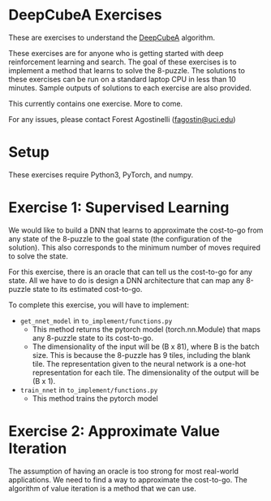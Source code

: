 # DeepCubeA Exercises
These are exercises to understand the 
[DeepCubeA](https://www.ics.uci.edu/~fagostin/assets/files/SolvingTheRubiksCubeWithDeepReinforcementLearningAndSearch_Final.pdf) 
algorithm.

These exercises are for anyone who is getting started with deep reinforcement learning and search.
The goal of these exercises is to implement a method that learns to solve the 8-puzzle.
The solutions to these exercises can be run on a standard laptop CPU in less than 10 minutes.
Sample outputs of solutions to each exercise are also provided.

This currently contains one exercise. More to come.

For any issues, please contact Forest Agostinelli (fagostin@uci.edu)

# Setup
These exercises require Python3, PyTorch, and numpy.

# Exercise 1: Supervised Learning
We would like to build a DNN that learns to approximate the cost-to-go from any state of the 8-puzzle to the 
goal state (the configuration of the solution). This also corresponds to the minimum number of moves required to 
solve the state.

For this exercise, there is an oracle that can tell us the cost-to-go for any state. All we have to do is design a DNN
architecture that can map any 8-puzzle state to its estimated cost-to-go.

To complete this exercise, you will have to implement:
- `get_nnet_model` in `to_implement/functions.py`
    - This method returns the pytorch model (torch.nn.Module) that maps any 8-puzzle state to its cost-to-go.
    - The dimensionality of the input will be (B x 81), where B is the batch size. This is because the 8-puzzle has 9 tiles, including the blank tile. 
    The representation given to the neural network is a one-hot representation for each tile. The dimensionality of the output will be (B x 1).
- `train_nnet` in `to_implement/functions.py`
    - This method trains the pytorch model
    
# Exercise 2: Approximate Value Iteration
The assumption of having an oracle is too strong for most real-world applications. We need to find a way to approximate the cost-to-go.
The algorithm of value iteration is a method that we can use.
